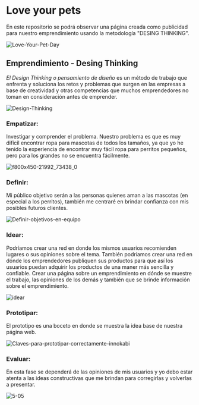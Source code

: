 # Love your pets
En este repositorio se podrá observar una página creada como publicidad para nuestro emprendimiento usando la metodología "DESING THINKING".

![Love-Your-Pet-Day](https://user-images.githubusercontent.com/92957264/152358901-7e775867-4cfe-433b-b9ce-81e497ddd2e0.png)

## Emprendimiento - Desing Thinking
_El Design Thinking o pensamiento de diseño_ es un método de trabajo que enfrenta y soluciona los retos y problemas que surgen en las empresas a base de creatividad
y otras competencias que muchos emprendedores no toman en consideración antes de emprender.

![Design-Thinking](https://user-images.githubusercontent.com/92957264/152359909-6182fc0d-c949-440e-8d21-284989fb7d91.jpg)

### Empatizar:
Investigar y comprender el problema. Nuestro problema es que es muy difícil encontrar ropa para mascotas de todos los tamaños, ya que
yo he tenido la experiencia de encontrar muy fácil ropa para perritos pequeños, pero para los grandes no se encuentra fácilmente.

![f800x450-21992_73438_0](https://user-images.githubusercontent.com/92957264/152363603-a0c70d6d-c153-4320-b423-51ab875c92e1.jpg)

### Definir:
Mi público objetivo serán a las personas quienes aman a las mascotas (en especial a los perritos), también me centraré en brindar confianza 
con mis posibles futuros clientes.

![Definir-objetivos-en-equipo](https://user-images.githubusercontent.com/92957264/152363661-f50abc36-c450-4003-a3d4-4707cfc52c84.jpg)

### Idear:
Podríamos crear una red en donde los mismos usuarios recomienden lugares o sus opiniones sobre el tema.
También podríamos crear una red en dónde los emprendedores publiquen sus productos para que así los usuarios puedan adquirir los productos
de una maner más sencilla y confiable.
Crear una página sobre un emprendimiento en dónde se muestre el trabajo, las opiniones de los demás y también que se brinde información sobre el emprendimiento.

![idear](https://user-images.githubusercontent.com/92957264/152363761-56e05768-243b-4bd0-bc6c-849671e478c0.jpg)

### Prototipar:
El prototipo es una boceto en donde se muestra la idea base de nuestra página web.

![Claves-para-prototipar-correctamente-innokabi](https://user-images.githubusercontent.com/92957264/152363980-6c339ed1-3bd4-4196-92df-5b84147c1903.jpg)

### Evaluar:
En esta fase se dependerá de las opiniones de mis usuarios y yo debo estar atenta a las ideas constructivas que me brindan para corregirlas y volverlas a presentar.

![5-05](https://user-images.githubusercontent.com/92957264/152364178-10560cb1-8f53-4a7a-a994-b1685851c972.jpg)



